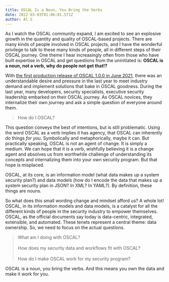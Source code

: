 ```yaml
---
title: OSCAL Is a Noun, You Bring the Verbs
date: 2022-03-03T01:06:01.571Z
author: Al S
---
```

As I watch the OSCAL community expand, I am excited to see an explosive growth in the quantity and quality of OSCAL-based projects. There are many kinds of people involved in OSCAL projects, and I have the wonderful privilege to talk to these many kinds of people, all in different steps of their OSCAL journey. One theme I hear increasingly often from those who have built expertise in OSCAL and get questions from the uninitiated is: **OSCAL is a noun, not a verb, why do people not get that!?**

With [the first production release of OSCAL 1.0.0 in June 2021](https://github.com/usnistgov/OSCAL/releases/tag/v1.0.0), there was an understandable desire and pressure in the last year to meet industry demand and implement solutions that bake in OSCAL goodness. During the last year, many developers, security specialists, executive security leadership embarked on their OSCAL journey. As OSCAL novices, they internalize their own journey and ask a simple question of everyone around them.

> How do I OSCAL?

This question conveys the best of intentions, but is still problematic. Using the word OSCAL as a verb implies it has agency, that OSCAL can inherently do things *for you*. Symbolically and metaphorically, maybe it can. But practically speaking, OSCAL is not an agent of change. It is simply a medium. We can hope that it is a verb, wishfully believing it is a change agent and absolves us from worthwhile challenge of understanding its concepts and internalizing them into your own security program. But that hope is misplaced.

OSCAL, at its core, is an information model (what data makes up a system security plan?) and data models (how do I encode the data that makes up a system security plan in JSON? In XML? In YAML?). By definition, these things are nouns.

So what does this small wording change and mindset afford us? A whole lot! OSCAL, in its information models and data models, is a catalyst for all the different kinds of people in the security industry to empower themselves. OSCAL, as the official documents say today is data-centric, integrated, extensible, and automated. These tenets represent a central theme: data ownership. So, we need to focus on the actual questions.

> What am I doing with OSCAL?\
> \
> How does my security data and workflows fit with OSCAL?\
> \
> How do I make OSCAL work for my security program?

OSCAL is a noun, you bring the verbs. And this means you own the data and make it work for you.